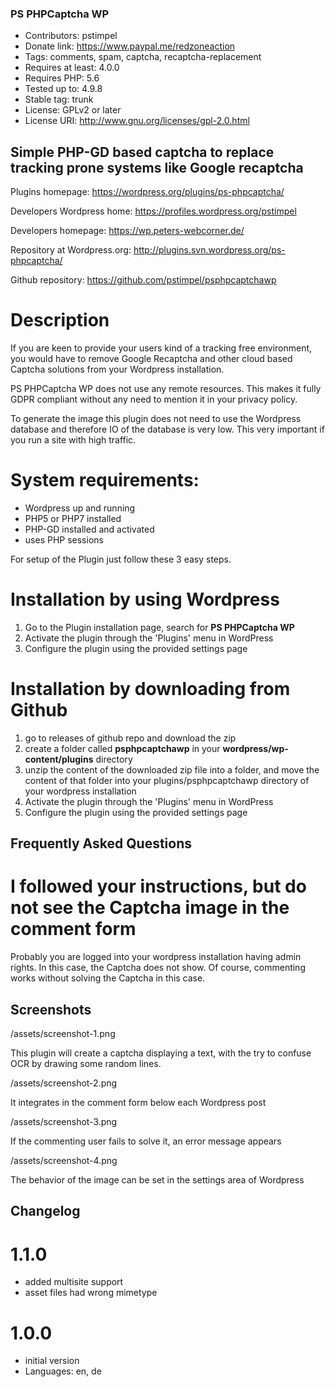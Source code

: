### PS PHPCaptcha WP

* Contributors: pstimpel
* Donate link: https://www.paypal.me/redzoneaction
* Tags: comments, spam, captcha, recaptcha-replacement
* Requires at least: 4.0.0
* Requires PHP: 5.6
* Tested up to: 4.9.8
* Stable tag: trunk
* License: GPLv2 or later
* License URI: http://www.gnu.org/licenses/gpl-2.0.html

## Simple PHP-GD based captcha to replace tracking prone systems like Google recaptcha

Plugins homepage: https://wordpress.org/plugins/ps-phpcaptcha/

Developers Wordpress home: https://profiles.wordpress.org/pstimpel

Developers homepage: https://wp.peters-webcorner.de/

Repository at Wordpress.org: http://plugins.svn.wordpress.org/ps-phpcaptcha/

Github repository: https://github.com/pstimpel/psphpcaptchawp

# Description

If you are keen to provide your users kind of a tracking free environment, you would have to remove
Google Recaptcha and other cloud based Captcha solutions from your Wordpress installation.

PS PHPCaptcha WP does not use any remote resources. This makes it fully GDPR compliant without any need to mention it
in your privacy policy.

To generate the image this plugin does not need to use the Wordpress database and therefore IO of the database is very low.
This very important if you run a site with high traffic.

# System requirements:
* Wordpress up and running
* PHP5 or PHP7 installed
* PHP-GD installed and activated
* uses PHP sessions

For setup of the Plugin just follow these 3 easy steps.

# Installation by using Wordpress

1. Go to the Plugin installation page, search for **PS PHPCaptcha WP**
1. Activate the plugin through the 'Plugins' menu in WordPress
1. Configure the plugin using the provided settings page

# Installation by downloading from Github

1. go to releases of github repo and download the zip
1. create a folder called **psphpcaptchawp** in your **wordpress/wp-content/plugins** directory 
1. unzip the content of the downloaded zip file into a folder, and move the content of that folder into your plugins/psphpcaptchawp directory of your wordpress installation
1. Activate the plugin through the 'Plugins' menu in WordPress
1. Configure the plugin using the provided settings page

## Frequently Asked Questions 

# I followed your instructions, but do not see the Captcha image in the comment form 

Probably you are logged into your wordpress installation having admin rights. In this case, the Captcha does not show.
Of course, commenting works without solving the Captcha in this case.

## Screenshots ##

/assets/screenshot-1.png

This plugin will create a captcha displaying a text, with the try to confuse OCR by drawing some random lines.

/assets/screenshot-2.png

It integrates in the comment form below each Wordpress post

/assets/screenshot-3.png

If the commenting user fails to solve it, an error message appears

/assets/screenshot-4.png

The behavior of the image can be set in the settings area of Wordpress

## Changelog

# 1.1.0 
* added multisite support
* asset files had wrong mimetype

# 1.0.0
* initial version
* Languages: en, de


